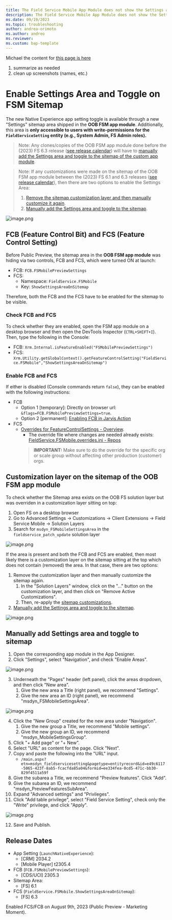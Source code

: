 ```yaml
---
title: The Field Service Mobile App Module does not show the Settings area, so I can't enable the new Native experience
description: The Field Service Mobile App Module does not show the Settings area, so I can't enable the new Native experience
ms.date: 09/19/2023
ms.topic: troubleshooting
author: andrea-orimoto
ms.author: andreo
ms.reviewer: 
ms.custom: bap-template
---
```


Michael the content for [this page is here](https://eng.ms/docs/cloud-ai-platform/business-applications-and-platform/bap-frontline/field-service/field-service-mobile/troubleshooting-guides/native/configuration/enablesettingsarea)

1. summarize as needed
2. clean up screenshots (names, etc.)


# Enable Settings Area and Toggle on FSM Sitemap
The new Native Experience app setting toggle is available through a new "Settings" sitemap area shipped in the **OOB FSM app module**. Additionally, this area is **only accessible to users with write-permissions for the `FieldServiceSetting` entity (e.g., System Admin, FS Admin roles).**

> Note: Any clones/copies of the OOB FSM app module done before the (2023) FS 6.3 release ([see release calendar](https://eng.ms/docs/cloud-ai-platform/business-applications-and-platform/bap-frontline/field-service/dynamics-365-field-service/engineering-docs/releases/calendar)) will have to [manually add the Settings area and toggle to the sitemap of the custom app module](#manually-add-settings-area-and-toggle-to-sitemap).

> Note: If any customizations were made on the sitemap of the OOB FSM app module between the (2023) FS 6.1 and 6.3 releases ([see release calendar](https://eng.ms/docs/cloud-ai-platform/business-applications-and-platform/bap-frontline/field-service/dynamics-365-field-service/engineering-docs/releases/calendar)), then there are two options to enable the Settings Area:
> 1. [Remove the sitemap customization layer and then manually customize it again](#customization-layer-on-the-sitemap-of-the-oob-fsm-app-module).
> 2. [Manually add the Settings area and toggle to the sitemap](#manually-add-settings-area-and-toggle-to-sitemap).

![image.png](./resources/enableSettingsArea_finalProduct.png)

## FCB (Feature Control Bit) and FCS (Feature Control Setting)
Before Public Preview, the sitemap area in the **OOB FSM app module** was hiding via two controls, FCB and FCS, which were turned ON at launch:
- FCB: `FCB.FSMobilePreviewSettings`
- FCS:
  - Namespace: `FieldService.FSMobile`
  - Key: `ShowSettingsAreaOnSitemap`

Therefore, both the FCB and the FCS have to be enabled for the sitemap to be visible.

### Check FCB and FCS
To check whether they are enabled, open the FSM app module on a desktop browser and then open the DevTools Inspector (`CTRL+SHIFT+I`). Then, type the following in the Console:
- FCB: `Xrm.Internal.isFeatureEnabled("FSMobilePreviewSettings")`
- FCS: `Xrm.Utility.getGlobalContext().getFeatureControlSetting("FieldService.FSMobile","ShowSettingsAreaOnSitemap")`

### Enable FCB and FCS
If either is disabled (Console commands return `false`), they can be enabled with the following instructions:
- FCB
  - Option 1 [temporary]: Directly on browser url: `&flags=FCB.FSMobilePreviewSettings=true`.
  - Option 2 [permanent]: [Enabling FCB in Jarvis Action](https://dynamicscrm.visualstudio.com/OneCRM/_wiki/wikis/OneCRM.wiki/31533/Enabling-FCB-in-Jarvis-Action)
- FCS
  - [Overrides for FeatureControlSettings - Overview](https://dev.azure.com/dynamicscrm/OneCRM/_wiki/wikis/OneCRM.wiki/15040/Overrides-for-FeatureControlSettings).
    - The override file where changes are needed already exists: [FieldService.FSMobile.overrides.ini - Repos](https://dynamicscrm.visualstudio.com/OneCRM/_git/CRM.FeatureConfigSettings?path=/src/Apps/FieldService/FSMobile/Overrides/FieldService.FSMobile.overrides.ini)
    > **IMPORTANT:** Make sure to do the override for the specific org or scale group without affecting other production (customer) orgs.

## Customization layer on the sitemap of the OOB FSM app module
To check whether the Sitemap area exists on the OOB FS solution layer but was overriden in a customization layer sitting on top:
1. Open FS on a desktop browser
2. Go to Advanced Settings -> Customizations -> Client Extensions -> Field Service Mobile -> Solution Layers
3. Search for `msdyn_FSMobileSettingsArea` in the `fieldservice_patch_update` solution layer

![image.png](./resources/enableSettingsArea_solutionLayer.png)

If the area is present and both the FCB and FCS are enabled, then most likely there is a customization layer on the sitemap sitting at the top which does not contain (removed) the area. In that case, there are two options:
1. Remove the customization layer and then manually customize the sitemap again.
   1. In the "Solution Layers" window, click on the "..." button on the customization layer, and then click on "Remove Active Customizations".
   2. Then, re-apply the [sitemap customizations](https://learn.microsoft.com/en-us/power-apps/maker/model-driven-apps/create-site-map-app).
2. [Manually add the Settings area and toggle to the sitemap](#manually-add-settings-area-and-toggle-to-sitemap).

![image.png](./resources/enableSettingsArea_customLayer.png)

## Manually add Settings area and toggle to sitemap
1. Open the corresponding app module in the App Designer.
2. Click "Settings", select "Navigation", and check "Enable Areas".

![image.png](./resources/enableSettingsArea_enableSitemapAreas.png)

3. Underneath the "Pages" header (left panel), click the areas dropdown, and then click "New area".
   1. Give the new area a Title (right panel), we recommend "Settings".
   2. Give the new area an ID (right panel), we recommend "msdyn_FSMobileSettingsArea".

![image.png](./resources/enableSettingsArea_newArea.png)

4. Click the "New Group" created for the new area under "Navigation".
   1. Give the new group a Title, we recommend "Mobile settings".
   2. Give the new group an ID, we recommend "msdyn_MobileSettingsGroup".
5. Click "+ Add page" or "+ New".
6. Select "URL" as content for the page. Click "Next".
7. Copy and paste the following into the "URL" input.
   - `/main.aspx?etn=msdyn_fieldservicesetting&pagetype=entityrecord&id=e49c6117-5065-423f-8ab5-fcacfda85a04&formid=ee334fea-0cd5-471c-bb30-829f4511a59f`
8. Give the subarea a Title, we recommend "Preview features". Click "Add".
9.  Give the subarea an ID, we recommend "msdyn_PreviewFeaturesSubArea".
10. Expand "Advanced settings" and "Privileges".
11. Click "Add table privilege", select "Field Service Setting", check only the "Write" privilege, and click "Apply".

![image.png](./resources/enableSettingsArea_addTablePrivilege.png)

12. Save and Publish.

## Release Dates
- App Setting (`LaunchNativeExperience`):
  - [CRM] 2034.2
  - [Mobile Player] t2305.4
- FCB (`FCB.FSMobilePreviewSettings`):
  - [CDS/UCI] 2305.3
- Sitemap Area:
  - [FS] 6.1
- FCS (`FieldService.FSMobile.ShowSettingsAreaOnSitemap`):
  - [FS] 6.3

Enabled FCS/FCB on August 9th, 2023 (Public Preview - Marketing Moment).